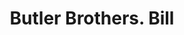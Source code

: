 ---
doi: 10.7916/D8BK2Q9G
date_other: '1903'
date_other_textual: '1903'
form: printed ephemera
genre:
- Invoices
name:
- Butler Brothers
object_in_context_url: https://biggert.cul.columbia.edu/items/view/ave_biggert_00164
subject_hierarchical_geographic:
- Chicago, Illinois, United States
subject_name:
- Butler Brothers
title: Butler Brothers. Bill
sort_title: Butler Brothers. Bill
call_number: ave_biggert_00164
coordinates:
- 41.83694444444445,-87.68472222222222
pid: ave_biggert_00164
identifiers: ave_biggert_00164
permalink: /biggert/ave_biggert_00164/
layout: iiif-image-page
---